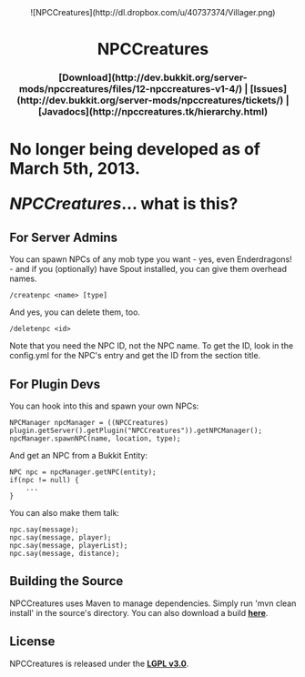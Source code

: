 <center>![NPCCreatures](http://dl.dropbox.com/u/40737374/Villager.png)</center>
<center><h1>NPCCreatures</h></center>
<center><h3><b>[Download](http://dev.bukkit.org/server-mods/npccreatures/files/12-npccreatures-v1-4/)</b> | <b>[Issues](http://dev.bukkit.org/server-mods/npccreatures/tickets/)</b> | <b>[Javadocs](http://npccreatures.tk/hierarchy.html)</b></h></center>

<h1>No longer being developed as of March 5th, 2013.</h>

*NPCCreatures*... what is this?

<b>For Server Admins</b>
------------------------

You can spawn NPCs of any mob type you want - yes, even Enderdragons! - and if you (optionally) have Spout installed, you can give them overhead names.

    /createnpc <name> [type]

And yes, you can delete them, too.

    /deletenpc <id>

Note that you need the NPC ID, not the NPC name. To get the ID, look in the config.yml for the NPC's entry and get the ID from the section title.


<b>For Plugin Devs</b>
----------------------

You can hook into this and spawn your own NPCs:

    NPCManager npcManager = ((NPCCreatures) plugin.getServer().getPlugin("NPCCreatures")).getNPCManager();
    npcManager.spawnNPC(name, location, type);

And get an NPC from a Bukkit Entity:

    NPC npc = npcManager.getNPC(entity);
    if(npc != null) {
        ...
    }

You can also make them talk:

    npc.say(message);
    npc.say(message, player);
    npc.say(message, playerList);
    npc.say(message, distance);


<b>Building the Source</b>
--------------------------

NPCCreatures uses Maven to manage dependencies. Simply run 'mvn clean install' in the source's directory. You can also download a build <b>[here](http://ci.spacebase.ch/job/NPCCreatures/)</b>.


<b>License</b>
--------------

NPCCreatures is released under the <b>[LGPL v3.0](http://www.gnu.org/licenses/lgpl.html)</b>.
